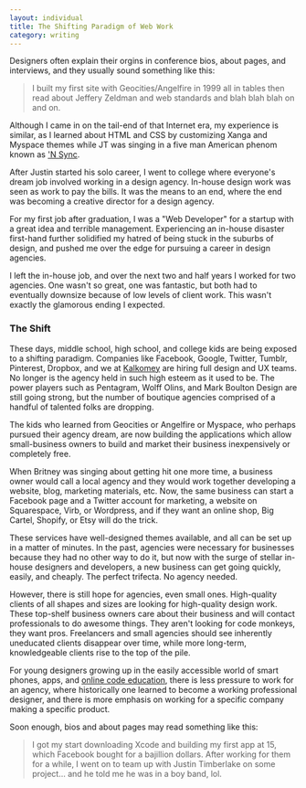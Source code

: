 ```yaml
---
layout: individual
title: The Shifting Paradigm of Web Work
category: writing
---
```


Designers often explain their orgins in conference bios, about pages, and interviews, and they usually sound something like this:

> I built my first site with Geocities/Angelfire in 1999 all in 
> tables then read about Jeffery Zeldman and web standards and blah
> blah blah on and on.

Although I came in on the tail-end of that Internet era, my experience is similar, as I learned about HTML and CSS by customizing Xanga and Myspace themes while JT was singing in a five man American phenom known as ['N Sync](http://www.nsync.com/).

After Justin started his solo career, I went to college where everyone's dream job involved working in a design agency. In-house design work was seen as work to pay the bills. It was the means to an end, where the end was becoming a creative director for a design agency.

For my first job after graduation, I was a "Web Developer" for a startup with a great idea and terrible management. Experiencing an in-house disaster first-hand further solidified my hatred of being stuck in the suburbs of design, and pushed me over the edge for pursuing a career in design agencies.

I left the in-house job, and over the next two and half years I worked for two agencies. One wasn't so great, one was fantastic, but both had to eventually downsize because of low levels of client work. This wasn't exactly the glamorous ending I expected.

### The Shift
These days, middle school, high school, and college kids are being exposed to a shifting paradigm. Companies like Facebook, Google, Twitter, Tumblr, Pinterest, Dropbox, and we at [Kalkomey](http://kalkomey.com) are hiring full design and UX teams. No longer is the agency held in such high esteem as it used to be. The power players such as Pentagram, Wolff Olins, and Mark Boulton Design are still going strong, but the number of boutique agencies comprised of a handful of talented folks are dropping.

The kids who learned from Geocities or Angelfire or Myspace, who perhaps pursued their agency dream, are now building the applications which allow small-business owners to build and market their business inexpensively or completely free.

When Britney was singing about getting hit one more time, a business owner would call a local agency and they would work together developing a website, blog, marketing materials, etc. Now, the same business can start a Facebook page and a Twitter account for marketing, a website on Squarespace, Virb, or Wordpress, and if they want an online shop, Big Cartel, Shopify, or Etsy will do the trick. 

These services have well-designed themes available, and all can be set up in a matter of minutes. In the past, agencies were necessary for businesses because they had no other way to do it, but now with the surge of stellar in-house designers and developers, a new business can get going quickly, easily, and cheaply. The perfect trifecta. No agency needed.

However, there is still hope for agencies, even small ones. High-quality clients of all shapes and sizes are looking for high-quality design work. These top-shelf business owners care about their business and will contact professionals to do awesome things. They aren't looking for code monkeys, they want pros. Freelancers and small agencies should see inherently uneducated clients disappear over time, while more long-term, knowledgeable clients rise to the top of the pile.

For young designers growing up in the easily accessible world of smart phones, apps, and [online code education](http://codeschool.com), there is less pressure to work for an agency, where historically one learned to become a working professional designer, and there is more emphasis on working for a specific company making a specific product.

Soon enough, bios and about pages may read something like this:

> I got my start downloading Xcode and building my first app at 15, 
> which Facebook bought for a bajillion dollars. After working for 
> them for a while, I went on to team up with Justin Timberlake
> on some project... and he told me he was in a boy band, lol.




